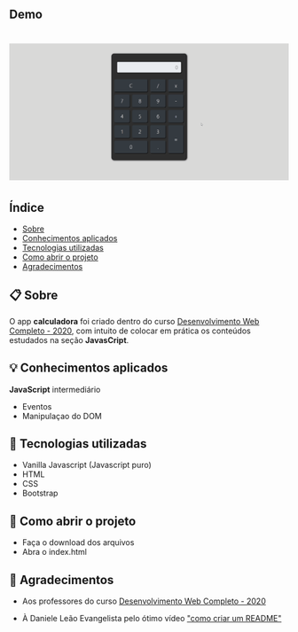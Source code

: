 ## Demo

<h1>
    <img src="apresentacao.gif">
</h1>

## Índice
- [Sobre](#-sobre)
- [Conhecimentos aplicados](#-conhecimentos-aplicados)
- [Tecnologias utilizadas](#-tecnologias-utilizadas)
- [Como abrir o projeto](#-como-abrir-o-projeto)
- [Agradecimentos](#-agradecimentos)



## 📋 Sobre

O app **calculadora** foi criado dentro do curso [Desenvolvimento Web Completo - 2020](https://www.udemy.com/course/web-completo/), com intuito de colocar em prática os conteúdos estudados na seção **JavasCript**.



## 💡 Conhecimentos aplicados
**JavaScript** intermediário
- Eventos
- Manipulaçao do DOM



## 🚀 Tecnologias utilizadas
- Vanilla Javascript (Javascript puro)
- HTML
- CSS
- Bootstrap



## 📁 Como abrir o projeto
- Faça o download dos arquivos
- Abra o index.html



## 🙏 Agradecimentos

- Aos professores do curso [Desenvolvimento Web Completo - 2020](https://www.udemy.com/course/web-completo/)

- À Daniele Leão Evangelista pelo ótimo vídeo ["como criar um README"](https://www.youtube.com/watch?v=Gcb60rPbnKA&list=LL55cCksWKKyAoCbO5G5iqHQ&index=1)
